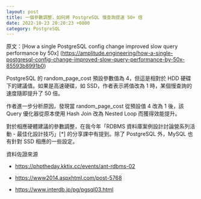 ```yaml
---
layout: post
title: 一個參數調整，如何將 PostgreSQL 慢查詢提速 50+ 倍
date: 2022-10-23 20:20:23 +0800
category: PostgreSQL
---
```


原文：[How a single PostgreSQL config change improved slow query performance by 50x]
(https://amplitude.engineering/how-a-single-postgresql-config-change-improved-slow-query-performance-by-50x-85593b8991b0)

PostgreSQL 的 random_page_cost 預設參數值為 4，但這是相對於 HDD 硬碟下的建議值。如果是高速硬碟，如 SSD，作者表示將值改為 1 時，某個慢查詢的速度隨即提升了 50 倍。

作者進一步分析原因，發現當 random_page_cost 從預設值 4 改為 1 後，該 Query 優化器從原本使用 Hash Join 改為 Nested Loop 而獲得效能提升。

對於相應硬體建議的參數調整，在我今年「RDBMS 資料庫案例設計討論營系列活動 - 最佳化設計技巧」[*] 的分享課中有提到。除了 PostgreSQL 外，MySQL 也有針對 SSD 相應的一些設定。


資料佐證來源

* https://phptheday.kktix.cc/events/ant-rdbms-02

* https://www2014.aspxhtml.com/post-5768

* https://www.interdb.jp/pg/pgsql03.html